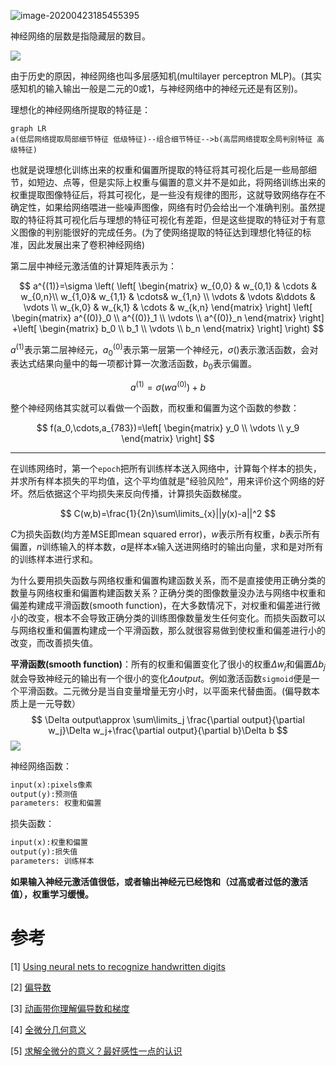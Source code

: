 ![image-20200423185455395](C:\Users\BirdMan\AppData\Roaming\Typora\typora-user-images\image-20200423185455395.png)

神经网络的层数是指隐藏层的数目。



![](https://cdn.jsdelivr.net/gh/RawOnion/imgcloud/img/神经网络结构1.PNG)

由于历史的原因，神经网络也叫多层感知机(multilayer perceptron MLP)。(其实感知机的输入输出一般是二元的0或1，与神经网络中的神经元还是有区别)。

理想化的神经网络所提取的特征是：

```mermaid
graph LR
a(低层网络提取局部细节特征 低级特征)--组合细节特征-->b(高层网络提取全局判别特征 高级特征)
```

也就是说理想化训练出来的权重和偏置所提取的特征将其可视化后是一些局部细节，如短边、点等，但是实际上权重与偏置的意义并不是如此，将网络训练出来的权重提取图像特征后，将其可视化，是一些没有规律的图形，这就导致网络存在不确定性，如果给网络喂进一些噪声图像，网络有时仍会给出一个准确判别。虽然提取的特征将其可视化后与理想的特征可视化有差距，但是这些提取的特征对于有意义图像的判别能很好的完成任务。(为了使网络提取的特征达到理想化特征的标准，因此发展出来了卷积神经网络)

第二层中神经元激活值的计算矩阵表示为：

$$
a^{(1)}=\sigma \left( \left[ \begin{matrix} w_{0,0} & w_{0,1} & \cdots & w_{0,n}\\ w_{1,0}& w_{1,1} & \cdots& w_{1,n}  \\ \vdots & \vdots &\ddots & \vdots  \\ w_{k,0} & w_{k,1} & \cdots & w_{k,n} \end{matrix} \right]  \left[ \begin{matrix} a^{(0)}_0 \\  a^{(0)}_1 \\ \vdots \\ a^{(0)}_n   \end{matrix}  \right] +\left[ \begin{matrix} b_0 \\  b_1 \\ \vdots \\ b_n   \end{matrix}  \right]  \right) 
$$


$a^{(1)}$表示第二层神经元，$a^{(0)}_0$表示第一层第一个神经元，$\sigma()$表示激活函数，会对表达式结果向量中的每一项都计算一次激活函数，$b_0$表示偏置。

$$
a^{(1)}=\sigma(wa^{(0)})+b
$$


整个神经网络其实就可以看做一个函数，而权重和偏置为这个函数的参数：

$$
f(a_0,\cdots,a_{783})=\left[ \begin{matrix} y_0 \\ \vdots \\ y_9 \end{matrix}  \right] 
$$

----

在训练网络时，第一个`epoch`把所有训练样本送入网络中，计算每个样本的损失，并求所有样本损失的平均值，这个平均值就是"经验风险"，用来评价这个网络的好坏。然后依据这个平均损失来反向传播，计算损失函数梯度。

$$
C(w,b)=\frac{1}{2n}\sum\limits_{x}||y(x)-a||^2 
$$


$C$为损失函数(均方差MSE即mean squared error)，$w$表示所有权重，$b$表示所有偏置，$n$训练输入的样本数，$a$是样本$x$输入送进网络时的输出向量，求和是对所有的训练样本进行求和。



为什么要用损失函数与网络权重和偏置构建函数关系，而不是直接使用正确分类的数量与网络权重和偏置构建函数关系？正确分类的图像数量没办法与网络中权重和偏差构建成平滑函数(smooth function)，在大多数情况下，对权重和偏差进行微小的改变，根本不会导致正确分类的训练图像数量发生任何变化。而损失函数可以与网络权重和偏置构建成一个平滑函数，那么就很容易做到使权重和偏差进行小的改变，而改善损失值。

**平滑函数(smooth function)**：所有的权重和偏置变化了很小的权重$\Delta w_j$和偏置$\Delta b_j$就会导致神经元的输出有一个很小的变化$\Delta output$。例如激活函数`sigmoid`便是一个平滑函数。二元微分是当自变量增量无穷小时，以平面来代替曲面。(偏导数本质上是一元导数）
$$
\Delta output\approx \sum\limits_j \frac{\partial output}{\partial w_j}\Delta w_j+\frac{\partial output}{\partial b}\Delta b
$$
![](https://cdn.jsdelivr.net/gh/RawOnion/imgcloud/img/sigmoid函数.PNG)



神经网络函数：

```txt
input(x):pixels像素
output(y):预测值
parameters: 权重和偏置
```



损失函数：

```txt
input(x):权重和偏置
output(y):损失值
parameters: 训练样本
```



**如果输入神经元激活值很低，或者输出神经元已经饱和（过高或者过低的激活值），权重学习缓慢。**

# 参考

[1] [Using neural nets to recognize handwritten digits](http://neuralnetworksanddeeplearning.com/chap1.html)

[2] [偏导数](https://www.bilibili.com/s/video/BV1FE411P7MQ)

[3] [动画带你理解偏导数和梯度](https://www.bilibili.com/video/BV1sW411775X?spm_id_from=333.905.b_72656c61746564.5)

[4] [全微分几何意义](https://wenku.baidu.com/view/67122e25f111f18583d05ab8.html)

[5] [求解全微分的意义？最好感性一点的认识](https://www.zhihu.com/question/31464934)
